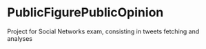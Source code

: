 # PublicFigurePublicOpinion
Project for Social Networks exam, consisting in tweets fetching and analyses 
